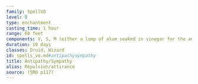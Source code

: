 ```yaml
---
family: SpellVO
level: 8
type: enchantment
casting_time: 1 hour
range: 60 feet
components: V, S, M (either a lump of alum soaked in vinegar for the antipathy effect or a drop of honey for the sympathy effect)
duration: 10 days
classes: Druid, Wizard
id: spells_vo.md#antipathysympathy
title: Antipathy/Sympathy
alias: Répulsion/attirance
source: (SRD p117)
---
```



